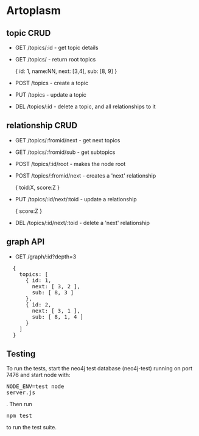 Artoplasm
=========

topic CRUD
----------
- GET  /topics/:id       - get topic details
- GET  /topics/          - return root topics

	{ id: 1, name:NN, next: [3,4], sub: [8, 9] } 

- POST /topics           - create a topic
- PUT  /topics           - update a topic
- DEL  /topics/:id       - delete a topic, and all relationships to it

relationship CRUD
-----------------
- GET  /topics/:fromid/next  - get next topics
- GET  /topics/:fromid/sub   - get subtopics
- POST /topics/:id/root      - makes the node root
- POST /topics/:fromid/next  - creates a 'next' relationship

    { toid:X, score:Z }

- PUT  /topics/:id/next/:toid  - update a relationship

    { score:Z } 

- DEL  /topics/:id/next/:toid  - delete a 'next' relationship

graph API
---------
- GET /graph/:id?depth=3
<pre>
  {
    topics: [
      { id: 1,
        next: [ 3, 2 ],
        sub: [ 8, 3 ]
      },
      { id: 2,
        next: [ 3, 1 ],
        sub: [ 8, 1, 4 ] 
      }
    ]
  }
</pre>


Testing
-------

To run the tests, start the neo4j test database (neo4j-test) running on port 7476 and start node with: <pre>NODE_ENV=test node server.js</pre>. Then run <pre>npm test</pre> to run the test suite.
